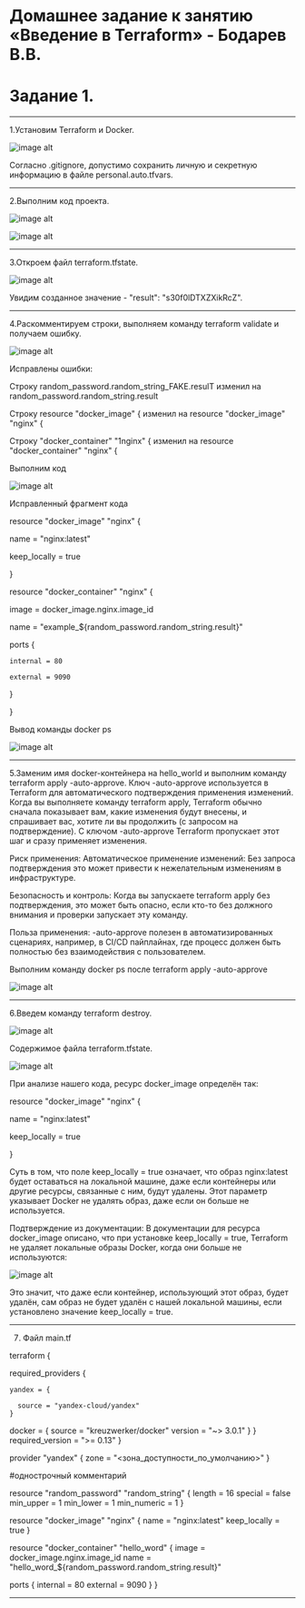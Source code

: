 # Домашнее задание к занятию «Введение в Terraform» - Бодарев В.В.

# Задание 1.

---

1.Установим Terraform и Docker.

![image alt](https://github.com/vasionxxx/ter-homeworks/blob/main/01/lecture/1.jpg)

Согласно .gitignore, допустимо сохранить личную и секретную информацию в файле personal.auto.tfvars.

---

2.Выполним код проекта.

![image alt](https://github.com/vasionxxx/ter-homeworks/blob/main/01/lecture/2.jpg)

![image alt](https://github.com/vasionxxx/ter-homeworks/blob/main/01/lecture/2.1.jpg)

---

3.Откроем файл terraform.tfstate. 

![image alt](https://github.com/vasionxxx/ter-homeworks/blob/main/01/lecture/3.jpg)

Увидим созданное значение - "result": "s30f0lDTXZXikRcZ".

---

4.Раскомментируем строки, выполняем команду terraform validate и получаем ошибку. 

![image alt](https://github.com/vasionxxx/ter-homeworks/blob/main/01/lecture/4.jpg)

Исправлены ошибки:

Строку random_password.random_string_FAKE.resulT изменил на
random_password.random_string.result

Строку resource "docker_image" { изменил на 
resource "docker_image" "nginx" {

Строку "docker_container" "1nginx" { изменил на 
resource "docker_container" "nginx" {

Выполним код

![image alt](https://github.com/vasionxxx/ter-homeworks/blob/main/01/lecture/4.1.jpg)

Исправленный фрагмент кода

resource "docker_image" "nginx" {

  name         = "nginx:latest"
  
  keep_locally = true
  
}

resource "docker_container" "nginx" {

  image = docker_image.nginx.image_id
  
  name  = "example_${random_password.random_string.result}"

  ports {
  
    internal = 80
    
    external = 9090
    
  }
  
}

Вывод команды docker ps

![image alt](https://github.com/vasionxxx/ter-homeworks/blob/main/01/lecture/4.2.jpg)

---

5.Заменим имя docker-контейнера на hello_world и выполним команду terraform apply -auto-approve. 
Ключ -auto-approve используется в Terraform для автоматического подтверждения применения изменений. Когда вы выполняете команду terraform apply, Terraform обычно сначала показывает вам, какие изменения будут внесены, и спрашивает вас, хотите ли вы продолжить (с запросом на подтверждение). С ключом -auto-approve Terraform пропускает этот шаг и сразу применяет изменения.

Риск применения:
Автоматическое применение изменений: Без запроса подтверждения это может привести к нежелательным изменениям в инфраструктуре. 

Безопасность и контроль: Когда вы запускаете terraform apply без подтверждения, это может быть опасно, если кто-то без должного внимания и проверки запускает эту команду.

Польза применения:
-auto-approve полезен в автоматизированных сценариях, например, в CI/CD пайплайнах, где процесс должен быть полностью без взаимодействия с пользователем.

Выполним команду docker ps после terraform apply -auto-approve

![image alt](https://github.com/vasionxxx/ter-homeworks/blob/main/01/lecture/5.jpg)

---

6.Введем команду terraform destroy.

![image alt](https://github.com/vasionxxx/ter-homeworks/blob/main/01/lecture/6.jpg)

Содержимое файла terraform.tfstate.

![image alt](https://github.com/vasionxxx/ter-homeworks/blob/main/01/lecture/6.1.jpg)

При анализе нашего кода, ресурс docker_image определён так:

resource "docker_image" "nginx" {

  name         = "nginx:latest"
  
  keep_locally = true
  
}

Суть в том, что поле keep_locally = true означает, что образ nginx:latest будет оставаться на локальной машине, даже если контейнеры или другие ресурсы, связанные с ним, будут удалены. Этот параметр указывает Docker не удалять образ, даже если он больше не используется.

Подтверждение из документации:
В документации для ресурса docker_image описано, что при установке keep_locally = true, Terraform не удаляет локальные образы Docker, когда они больше не используются:

![image alt](https://github.com/vasionxxx/ter-homeworks/blob/main/01/lecture/6.2.jpg)

Это значит, что даже если контейнер, использующий этот образ, будет удалён, сам образ не будет удалён с нашей локальной машины, если установлено значение keep_locally = true.

---

7. Файл main.tf
   
terraform {

  required_providers {
  
    yandex = {
    
      source = "yandex-cloud/yandex"
    }
    
 docker = {
      source  = "kreuzwerker/docker"
      version = "~> 3.0.1"
    }
  }
  required_version = ">= 0.13"
}

provider "yandex" {
  zone = "<зона_доступности_по_умолчанию>"
}

#однострочный комментарий

resource "random_password" "random_string" {
  length      = 16
  special     = false
  min_upper   = 1
  min_lower   = 1
  min_numeric = 1
}

resource "docker_image" "nginx" {
  name         = "nginx:latest"
  keep_locally = true
}

resource "docker_container" "hello_word" {
  image = docker_image.nginx.image_id
  name  = "hello_word_${random_password.random_string.result}"

  ports {
    internal = 80
    external = 9090
  }
}

---
